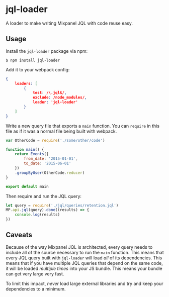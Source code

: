 # jql-loader

A loader to make writing Mixpanel JQL with code reuse easy.

## Usage

Install the `jql-loader` package via npm:

```shell
$ npm install jql-loader
```

Add it to your webpack config:

```json
{
    loaders: [
        {
            test: /\.jql$/,
            exclude: /node_modules/,
            loader: 'jql-loader'
        }
    ]
}
```

Write a new query file that exports a `main` function. You can `require` in this file as if it was a normal file being built with webpack.

```javascript
var OtherCode = require('./some/other/code')

function main() {
    return Events({
        from_date: '2015-01-01',
        to_date: '2015-06-01'
    })
    .groupByUser(OtherCode.reducer)
}

export default main
```

Then require and run the JQL query:

```javascript
let query = require('./jql/queries/retention.jql')
MP.api.jql(query).done((results) => {
    console.log(results)
})
```

## Caveats

Because of the way Mixpanel JQL is architected, every query needs to include all of the source necessary to run the `main` function. This means that every JQL query built with `jql-loader` will load _all_ of its dependencies. This means that if you have multiple JQL queries that depend on the same code, it will be loaded _multiple times_ into your JS bundle. This means your bundle can get very large very fast.

To limit this impact, *never* load large external libraries and try and keep your dependencies to a minimum.
